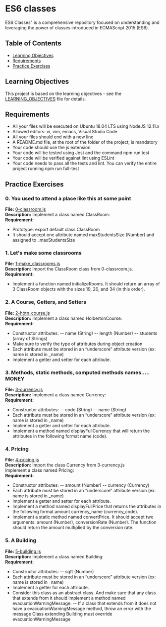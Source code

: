 # ES6 classes
ES6 Classes" is a comprehensive repository focused on understanding and leveraging the power of classes introduced in ECMAScript 2015 (ES6). 

## Table of Contents

- [Learning Objectives](#learning-objectives)
- [Requirements](#requirements)
- [Practice Exercises](#practice-exercises)

## Learning Objectives

This project is based on the learning objectives - see the [LEARNING_OBJECTIVES](https://github.com/Goaty-yagi/holbertonschool-web_back_end/blob/main/ES6_classes/LEARNING_OBJECTIVES.md) file for details.

## Requirements

- All your files will be executed on Ubuntu 18.04 LTS using NodeJS 12.11.x
- Allowed editors: vi, vim, emacs, Visual Studio Code
- All your files should end with a new line
- A README.md file, at the root of the folder of the project, is mandatory
- Your code should use the js extension
- Your code will be tested using Jest and the command npm run test
- Your code will be verified against lint using ESLint
- Your code needs to pass all the tests and lint. You can verify the entire project running npm run full-test

## Practice Exercises

### 0. You used to attend a place like this at some point

**File:** [0-classroom.js](https://github.com/Goaty-yagi/holbertonschool-web_back_end/blob/main/ES6_classes/0-classroom.js)<br>
**Description:** Implement a class named ClassRoom:<br>
**Requirement:** <br>
- Prototype: export default class ClassRoom
- It should accept one attribute named maxStudentsSize (Number) and assigned to _maxStudentsSize

### 1. Let's make some classrooms

**File:** [1-make_classrooms.js](https://github.com/Goaty-yagi/holbertonschool-web_back_end/blob/main/ES6_classes/1-make_classrooms.js)<br>
**Description:** Import the ClassRoom class from 0-classroom.js.<br>
**Requirement:** <br>
- Implement a function named initializeRooms. It should return an array of 3 ClassRoom objects with the sizes 19, 20, and 34 (in this order).


### 2. A Course, Getters, and Setters

**File:** [2-hbtn_course.js](https://github.com/Goaty-yagi/holbertonschool-web_back_end/blob/main/ES6_classes/2-hbtn_course.js)<br>
**Description:** Implement a class named HolbertonCourse:<br>
**Requirement:** <br>
- Constructor attributes:
 -- name (String)
 -- length (Number)
 -- students (array of Strings)
- Make sure to verify the type of attributes during object creation
- Each attribute must be stored in an “underscore” attribute version (ex: name is stored in _name)
- Implement a getter and setter for each attribute.

### 3. Methods, static methods, computed methods names..... MONEY

**File:** [3-currency.js](https://github.com/Goaty-yagi/holbertonschool-web_back_end/blob/main/ES6_classes/3-currency.js)<br>
**Description:** Implement a class named Currency:<br>
**Requirement:** <br>
- Constructor attributes:
 -- code (String)
 -- name (String)
- Each attribute must be stored in an “underscore” attribute version (ex: name is stored in _name)
- Implement a getter and setter for each attribute.
- Implement a method named displayFullCurrency that will return the attributes in the following format name (code).


### 4. Pricing

**File:** [4-pricing.js](https://github.com/Goaty-yagi/holbertonschool-web_back_end/blob/main/ES6_classes/4-pricing.js)<br>
**Description:** Import the class Currency from 3-currency.js<br>
Implement a class named Pricing:<br>
**Requirement:** <br>
- Constructor attributes:
 -- amount (Number)
 -- currency (Currency)
- Each attribute must be stored in an “underscore” attribute version (ex: name is stored in _name)
- Implement a getter and setter for each attribute.
- Implement a method named displayFullPrice that returns the attributes in the following format amount currency_name (currency_code).
- Implement a static method named convertPrice. It should accept two arguments: amount (Number), conversionRate (Number). The function should return the amount multiplied by the conversion rate.


### 5. A Building

**File:** [5-building.js](https://github.com/Goaty-yagi/holbertonschool-web_back_end/blob/main/ES6_classes/5-building.js)<br>
**Description:** Implement a class named Building:<br>
**Requirement:** <br>
- Constructor attributes:
 -- sqft (Number)
- Each attribute must be stored in an “underscore” attribute version (ex: name is stored in _name)
- Implement a getter for each attribute.
- Consider this class as an abstract class. And make sure that any class that extends from it should implement a method named evacuationWarningMessage.
 -- If a class that extends from it does not have a evacuationWarningMessage method, throw an error with the message Class extending Building must override evacuationWarningMessage
 